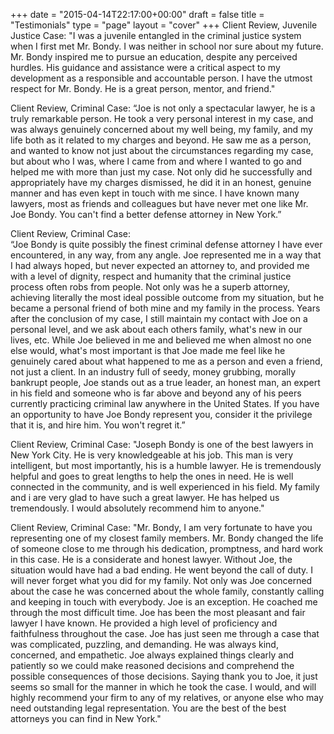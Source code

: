 +++
date = "2015-04-14T22:17:00+00:00"
draft = false
title = "Testimonials"
type = "page"
layout = "cover"
+++
Client Review, Juvenile Justice Case: 
     "I was a juvenile entangled in the criminal justice system when I first met Mr. Bondy. I was neither in school nor sure about my future. Mr. Bondy inspired me to pursue an education, despite any perceived hurdles. His guidance and assistance were a critical aspect to my development as a responsible and accountable person. I have the utmost respect for Mr. Bondy. He is a great person, mentor, and friend." 



Client Review, Criminal Case:
    “Joe is not only a spectacular lawyer, he is a truly remarkable person. He took a very personal interest in my case, and was always genuinely concerned about my well being, my family, and my life both as it related to my charges and beyond. He saw me as a person, and wanted to know not just about the circumstances regarding my case, but about who I was, where I came from and where I wanted to go and helped me with more than just my case. Not only did he successfully and appropriately have my charges dismissed, he did it in an honest, genuine manner and has even kept in touch with me since. I have known many lawyers, most as friends and colleagues but have never met one like Mr. Joe Bondy. You can't find a better defense attorney in New York.”



Client Review, Criminal Case:  
    “Joe Bondy is quite possibly the finest criminal defense attorney I have ever encountered, in any way, from any angle. Joe represented me in a way that I had always hoped, but never expected an attorney to, and provided me with a level of dignity, respect and humanity that the criminal justice process often robs from people. Not only was he a superb attorney, achieving literally the most ideal possible outcome from my situation, but he became a personal friend of both mine and my family in the process. Years after the conclusion of my case, I still maintain my contact with Joe on a personal level, and we ask about each others family, what's new in our lives, etc. While Joe believed in me and believed me when almost no one else would, what's most important is that Joe made me feel like he genuinely cared about what happened to me as a person and even a friend, not just a client. In an industry full of seedy, money grubbing, morally bankrupt people, Joe stands out as a true leader, an honest man, an expert in his field and someone who is far above and beyond any of his peers currently practicing criminal law anywhere in the United States. If you have an opportunity to have Joe Bondy represent you, consider it the privilege that it is, and hire him. You won't regret it.” 

Client Review, Criminal Case:
    "Joseph Bondy is one of the best lawyers in New York City. He is very knowledgeable at his job. This man is very intelligent, but most importantly, his is a humble lawyer. He is tremendously helpful and goes to great lengths to help the ones in need. He is well connected in the community, and is well experienced in his field. My family and i are very glad to have such a great lawyer. He has helped us tremendously. I would absolutely recommend him to anyone."

Client Review, Criminal Case: 
    "Mr. Bondy, I am very fortunate to have you representing one of my closest family members. Mr. Bondy changed the life of someone close to me through his dedication, promptness, and hard work in this case. He is a considerate and honest lawyer. Without Joe, the situation would have had a bad ending. He went beyond the call of duty. I will never forget what you did for my family. Not only was Joe concerned about the case he was concerned about the whole family, constantly calling and keeping in touch with everybody. Joe is an exception. He coached me through the most difficult time. Joe has been the most pleasant and fair lawyer I have known. He provided a high level of proficiency and faithfulness throughout the case. Joe has just seen me through a case that was complicated, puzzling, and demanding. He was always kind, concerned, and empathetic. Joe always explained things clearly and patiently so we could make reasoned decisions and comprehend the possible consequences of those decisions. Saying thank you to Joe, it just seems so small for the manner in which he took the case. I would, and will highly recommend your firm to any of my relatives, or anyone else who may need outstanding legal representation. You are the best of the best attorneys you can find in New York." 
